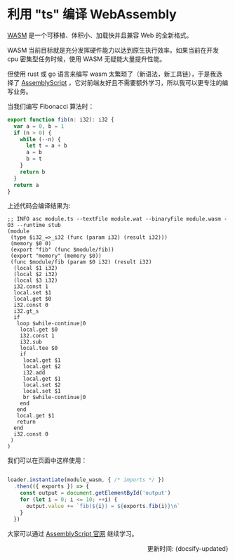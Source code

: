 # 利用 "ts" 编译 WebAssembly

[WASM](https://www.wasm.com.cn/) 是一个可移植、体积小、加载快并且兼容 Web 的全新格式。

WASM 当前目标就是充分发挥硬件能力以达到原生执行效率。如果当前在开发 cpu 密集型任务时候，使用 WASM 无疑能大量提升性能。

但使用 rust 或 go 语言来编写 wasm 太繁琐了（新语法，新工具链），于是我选择了 [AssemblyScript](https://www.assemblyscript.org/) ，它对前端友好且不需要额外学习，所以我可以更专注的编写业务。

当我们编写 Fibonacci 算法时：

```ts
export function fib(n: i32): i32 {
  var a = 0, b = 1
  if (n > 0) {
    while (--n) {
      let t = a + b
      a = b
      b = t
    }
    return b
  }
  return a
}
```

上述代码会编译结果为:

```wat
;; INFO asc module.ts --textFile module.wat --binaryFile module.wasm -O3 --runtime stub
(module
 (type $i32_=>_i32 (func (param i32) (result i32)))
 (memory $0 0)
 (export "fib" (func $module/fib))
 (export "memory" (memory $0))
 (func $module/fib (param $0 i32) (result i32)
  (local $1 i32)
  (local $2 i32)
  (local $3 i32)
  i32.const 1
  local.set $1
  local.get $0
  i32.const 0
  i32.gt_s
  if
   loop $while-continue|0
    local.get $0
    i32.const 1
    i32.sub
    local.tee $0
    if
     local.get $1
     local.get $2
     i32.add
     local.get $1
     local.set $2
     local.set $1
     br $while-continue|0
    end
   end
   local.get $1
   return
  end
  i32.const 0
 )
)
```

我们可以在页面中这样使用：
```js

loader.instantiate(module_wasm, { /* imports */ })
  .then(({ exports }) => {
    const output = document.getElementById('output')
    for (let i = 0; i <= 10; ++i) {
      output.value += `fib(${i}) = ${exports.fib(i)}\n`
    }
  })
``` 

大家可以通过 [AssemblyScript 官网](https://www.assemblyscript.org/) 继续学习。


<div style="float: right">更新时间: {docsify-updated}</div>
